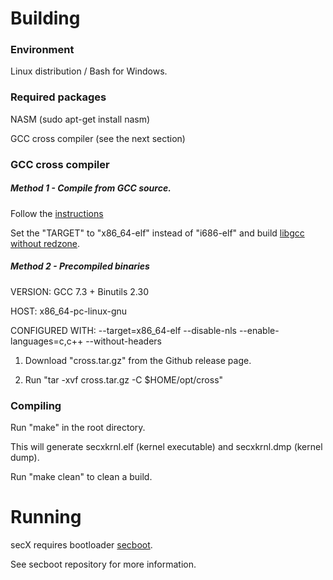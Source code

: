 # Building
### Environment
Linux distribution / Bash for Windows.

### Required packages
NASM (sudo apt-get install nasm)

GCC cross compiler (see the next section)

### GCC cross compiler
##### Method 1 - Compile from GCC source.
Follow the [instructions](wiki.osdev.org/GCC_Cross-Compiler)

Set the "TARGET" to "x86_64-elf" instead of "i686-elf" and build [libgcc without redzone](wiki.osdev.org/Libgcc_without_red_zone).

##### Method 2 - Precompiled binaries
VERSION: GCC 7.3 + Binutils 2.30

HOST: x86_64-pc-linux-gnu

CONFIGURED WITH: --target=x86_64-elf --disable-nls --enable-languages=c,c++ --without-headers

1. Download "cross.tar.gz" from the Github release page.

2. Run "tar -xvf cross.tar.gz -C $HOME/opt/cross"

### Compiling
Run "make" in the root directory.

This will generate secxkrnl.elf (kernel executable) and secxkrnl.dmp (kernel dump).

Run "make clean" to clean a build.

# Running
secX requires bootloader [secboot](github.com/secXsQuared/secboot).

See secboot repository for more information.